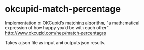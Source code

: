 okcupid-match-percentage
========================

Implementation of OKCupid's matching algorithm, "a mathematical expression of how happy you’d be with each other". 
http://www.okcupid.com/help/match-percentages

Takes a json file as input and outputs json results. 
